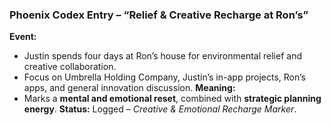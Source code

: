 ### **Phoenix Codex Entry – “Relief & Creative Recharge at Ron’s”**

**Event:**

- Justin spends four days at Ron’s house for environmental relief and creative collaboration.
- Focus on Umbrella Holding Company, Justin’s in-app projects, Ron’s apps, and general innovation discussion.
  **Meaning:**
- Marks a **mental and emotional reset**, combined with **strategic planning energy**.
  **Status:** Logged – *Creative & Emotional Recharge Marker*.